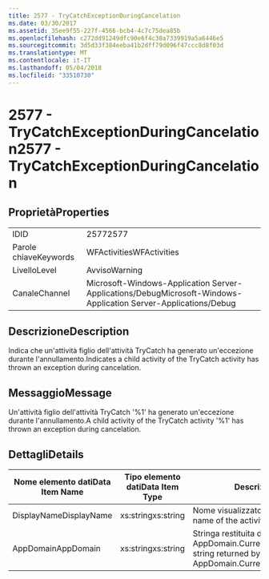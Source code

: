```yaml
---
title: 2577 - TryCatchExceptionDuringCancelation
ms.date: 03/30/2017
ms.assetid: 35ee9f55-227f-4566-bcb4-4c7c75dea85b
ms.openlocfilehash: c272dd91249dfc90e6f4c38a7339919a5a6446e5
ms.sourcegitcommit: 3d5d33f384eeba41b2dff79d096f47ccc8d8f03d
ms.translationtype: MT
ms.contentlocale: it-IT
ms.lasthandoff: 05/04/2018
ms.locfileid: "33510730"
---
```

# <a name="2577---trycatchexceptionduringcancelation"></a><span data-ttu-id="9c248-102">2577 - TryCatchExceptionDuringCancelation</span><span class="sxs-lookup"><span data-stu-id="9c248-102">2577 - TryCatchExceptionDuringCancelation</span></span>
## <a name="properties"></a><span data-ttu-id="9c248-103">Proprietà</span><span class="sxs-lookup"><span data-stu-id="9c248-103">Properties</span></span>  
  
|||  
|-|-|  
|<span data-ttu-id="9c248-104">ID</span><span class="sxs-lookup"><span data-stu-id="9c248-104">ID</span></span>|<span data-ttu-id="9c248-105">2577</span><span class="sxs-lookup"><span data-stu-id="9c248-105">2577</span></span>|  
|<span data-ttu-id="9c248-106">Parole chiave</span><span class="sxs-lookup"><span data-stu-id="9c248-106">Keywords</span></span>|<span data-ttu-id="9c248-107">WFActivities</span><span class="sxs-lookup"><span data-stu-id="9c248-107">WFActivities</span></span>|  
|<span data-ttu-id="9c248-108">Livello</span><span class="sxs-lookup"><span data-stu-id="9c248-108">Level</span></span>|<span data-ttu-id="9c248-109">Avviso</span><span class="sxs-lookup"><span data-stu-id="9c248-109">Warning</span></span>|  
|<span data-ttu-id="9c248-110">Canale</span><span class="sxs-lookup"><span data-stu-id="9c248-110">Channel</span></span>|<span data-ttu-id="9c248-111">Microsoft-Windows-Application Server-Applications/Debug</span><span class="sxs-lookup"><span data-stu-id="9c248-111">Microsoft-Windows-Application Server-Applications/Debug</span></span>|  
  
## <a name="description"></a><span data-ttu-id="9c248-112">Descrizione</span><span class="sxs-lookup"><span data-stu-id="9c248-112">Description</span></span>  
 <span data-ttu-id="9c248-113">Indica che un'attività figlio dell'attività TryCatch ha generato un'eccezione durante l'annullamento.</span><span class="sxs-lookup"><span data-stu-id="9c248-113">Indicates a child activity of the TryCatch activity has thrown an exception during cancelation.</span></span>  
  
## <a name="message"></a><span data-ttu-id="9c248-114">Messaggio</span><span class="sxs-lookup"><span data-stu-id="9c248-114">Message</span></span>  
 <span data-ttu-id="9c248-115">Un'attività figlio dell'attività TryCatch '%1' ha generato un'eccezione durante l'annullamento.</span><span class="sxs-lookup"><span data-stu-id="9c248-115">A child activity of the TryCatch activity '%1' has thrown an exception during cancelation.</span></span>  
  
## <a name="details"></a><span data-ttu-id="9c248-116">Dettagli</span><span class="sxs-lookup"><span data-stu-id="9c248-116">Details</span></span>  
  
|<span data-ttu-id="9c248-117">Nome elemento dati</span><span class="sxs-lookup"><span data-stu-id="9c248-117">Data Item Name</span></span>|<span data-ttu-id="9c248-118">Tipo elemento dati</span><span class="sxs-lookup"><span data-stu-id="9c248-118">Data Item Type</span></span>|<span data-ttu-id="9c248-119">Descrizione</span><span class="sxs-lookup"><span data-stu-id="9c248-119">Description</span></span>|  
|--------------------|--------------------|-----------------|  
|<span data-ttu-id="9c248-120">DisplayName</span><span class="sxs-lookup"><span data-stu-id="9c248-120">DisplayName</span></span>|<span data-ttu-id="9c248-121">xs:string</span><span class="sxs-lookup"><span data-stu-id="9c248-121">xs:string</span></span>|<span data-ttu-id="9c248-122">Nome visualizzato dell'attività.</span><span class="sxs-lookup"><span data-stu-id="9c248-122">The display name of the activity.</span></span>|  
|<span data-ttu-id="9c248-123">AppDomain</span><span class="sxs-lookup"><span data-stu-id="9c248-123">AppDomain</span></span>|<span data-ttu-id="9c248-124">xs:string</span><span class="sxs-lookup"><span data-stu-id="9c248-124">xs:string</span></span>|<span data-ttu-id="9c248-125">Stringa restituita da AppDomain.CurrentDomain.FriendlyName.</span><span class="sxs-lookup"><span data-stu-id="9c248-125">The string returned by AppDomain.CurrentDomain.FriendlyName.</span></span>|
